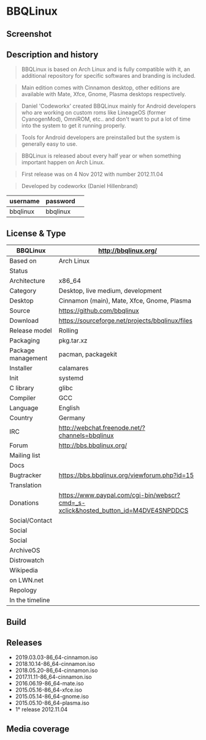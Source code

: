 # BBQLinux

## Screenshot


## Description and history

> BBQLinux is based on Arch Linux and is fully compatible with it, an additional repository for specific softwares and branding is included.

> Main edition comes with Cinnamon desktop, other editions are available with Mate, Xfce, Gnome, Plasma desktops respectively.

> Daniel 'Codeworkx' created BBQLinux mainly for Android developers who are working on custom roms like LineageOS (former CyanogenMod), OmniROM, etc.. and don't want to put a lot of time into the system to get it running properly.

> Tools for Android developers are preinstalled but the system is generally easy to use.

> BBQLinux is released about every half year or when something important happen on Arch Linux.

> First release was on 4 Nov 2012 with number 2012.11.04

> Developed by codeworkx (Daniel Hillenbrand)

| username | password |  |
|----------|----------|--|
| bbqlinux | bbqlinux |  |


## License & Type

>


| BBQLinux | <http://bbqlinux.org/> |
|-----------------------|--|
| Based on              | Arch Linux |
| Status                |  |
| Architecture          | x86_64 |
| Category              | Desktop, live medium, development |
| Desktop               | Cinnamon (main), Mate, Xfce, Gnome, Plasma |
| Source                | <https://github.com/bbqlinux> |
| Download              | <https://sourceforge.net/projects/bbqlinux/files> |
| Release model         | Rolling |
| Packaging             | pkg.tar.xz |
| Package management    | pacman, packagekit |
| Installer             | calamares |
| Init                  | systemd |
| C library             | glibc |
| Compiler              | GCC |
| Language              | English |
| Country               | Germany |
| IRC                   | <http://webchat.freenode.net/?channels=bbqlinux> |
| Forum                 | <http://bbs.bbqlinux.org/> |
| Mailing list          |  |
| Docs                  |  |
| Bugtracker            | <https://bbs.bbqlinux.org/viewforum.php?id=15> |
| Translation           |  |
| Donations             | <https://www.paypal.com/cgi-bin/webscr?cmd=_s-xclick&hosted_button_id=M4DVE4SNPDDCS> |
| Social/Contact        |  |
| Social                |  |
| Social                |  |
| ArchiveOS             |  |
| Distrowatch           |  |
| Wikipedia             |  |
| on LWN.net            |  |
| Repology              |  |
| In the timeline       |  |


## Build

>


## Releases

*  2019.03.03-86_64-cinnamon.iso
*  2018.10.14-86_64-cinnamon.iso
*  2018.05.20-86_64-cinnamon.iso
*  2017.11.11-86_64-cinnamon.iso
*  2016.06.19-86_64-mate.iso
*  2015.05.16-86_64-xfce.iso
*  2015.05.14-86_64-gnome.iso
*  2015.05.10-86_64-plasma.iso
*  1° release 2012.11.04


## Media coverage

